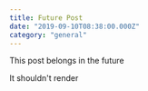 ```yaml
---
title: Future Post
date: "2019-09-10T08:38:00.000Z"
category: "general"
---
```


This post belongs in the future

<!-- more -->

It shouldn't render


